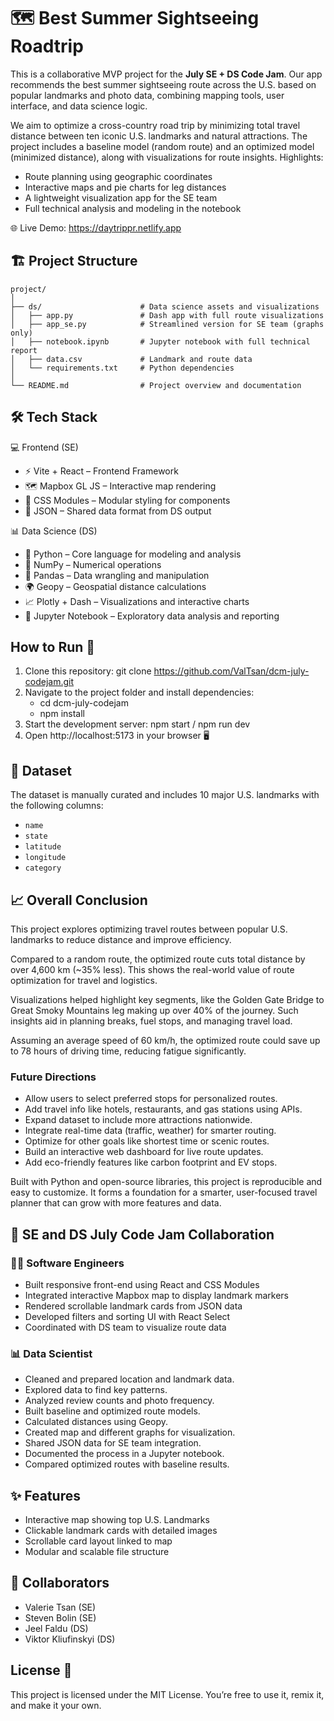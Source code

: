 # 🗺️ Best Summer Sightseeing Roadtrip

This is a collaborative MVP project for the **July SE + DS Code Jam**. Our app recommends the best summer sightseeing route across the U.S. based on popular landmarks and photo data, combining mapping tools, user interface, and data science logic. 

We aim to optimize a cross-country road trip by minimizing total travel distance between ten iconic U.S. landmarks and natural attractions. The project includes a baseline model (random route) and an optimized model (minimized distance), along with visualizations for route insights.
Highlights:
- Route planning using geographic coordinates
- Interactive maps and pie charts for leg distances
- A lightweight visualization app for the SE team
- Full technical analysis and modeling in the notebook

🌐 Live Demo: https://daytrippr.netlify.app 

## 🏗️ Project Structure

```
project/
│
├── ds/                      # Data science assets and visualizations
│   ├── app.py               # Dash app with full route visualizations
│   ├── app_se.py            # Streamlined version for SE team (graphs only)
│   ├── notebook.ipynb       # Jupyter notebook with full technical report
│   ├── data.csv             # Landmark and route data
│   └── requirements.txt     # Python dependencies
│
└── README.md                # Project overview and documentation
```

## 🛠️ Tech Stack
💻 Frontend (SE)
- ⚡️ Vite + React – Frontend Framework
- 🗺️ Mapbox GL JS – Interactive map rendering
- 🎨 CSS Modules – Modular styling for components
- 📂 JSON – Shared data format from DS output

📊 Data Science (DS)
- 🐍 Python – Core language for modeling and analysis
- 🧮 NumPy – Numerical operations
- 🐼 Pandas – Data wrangling and manipulation
- 🌍 Geopy – Geospatial distance calculations
- 📈 Plotly + Dash – Visualizations and interactive charts
- 📓 Jupyter Notebook – Exploratory data analysis and reporting

## How to Run 🚀

1. Clone this repository: git clone https://github.com/ValTsan/dcm-july-codejam.git
2. Navigate to the project folder and install dependencies: 
   - cd dcm-july-codejam
   - npm install
3. Start the development server: npm start / npm run dev 
4. Open http://localhost:5173 in your browser 🖥️

## 📍 Dataset
The dataset is manually curated and includes 10 major U.S. landmarks with the following columns:
- `name`
- `state`
- `latitude`
- `longitude`
- `category`

## 📈 Overall Conclusion
This project explores optimizing travel routes between popular U.S. landmarks to reduce distance and improve efficiency.

Compared to a random route, the optimized route cuts total distance by over 4,600 km (~35% less). This shows the real-world value of route optimization for travel and logistics.

Visualizations helped highlight key segments, like the Golden Gate Bridge to Great Smoky Mountains leg making up over 40% of the journey. Such insights aid in planning breaks, fuel stops, and managing travel load.

Assuming an average speed of 60 km/h, the optimized route could save up to 78 hours of driving time, reducing fatigue significantly.

### Future Directions
- Allow users to select preferred stops for personalized routes.
- Add travel info like hotels, restaurants, and gas stations using APIs.
- Expand dataset to include more attractions nationwide.
- Integrate real-time data (traffic, weather) for smarter routing.
- Optimize for other goals like shortest time or scenic routes.
- Build an interactive web dashboard for live route updates.
- Add eco-friendly features like carbon footprint and EV stops.

Built with Python and open-source libraries, this project is reproducible and easy to customize. It forms a foundation for a smarter, user-focused travel planner that can grow with more features and data.

## 🤝 SE and DS July Code Jam Collaboration 

### 👩‍💻 Software Engineers 
-  Built responsive front-end using React and CSS Modules 
-  Integrated interactive Mapbox map to display landmark markers  
-  Rendered scrollable landmark cards from JSON data
-  Developed filters and sorting UI with React Select
-  Coordinated with DS team to visualize route data

### 📊 Data Scientist
- Cleaned and prepared location and landmark data.
- Explored data to find key patterns.
- Analyzed review counts and photo frequency.
- Built baseline and optimized route models.
- Calculated distances using Geopy.
- Created map and different graphs for visualization.
- Shared JSON data for SE team integration.
- Documented the process in a Jupyter notebook.
- Compared optimized routes with baseline results.

## ✨ Features
- Interactive map showing top U.S. Landmarks
- Clickable landmark cards with detailed images 
- Scrollable card layout linked to map
- Modular and scalable file structure

## 👥 Collaborators
- Valerie Tsan (SE)
- Steven Bolin (SE)
- Jeel Faldu (DS)
- Viktor Kliufinskyi (DS)
  
## License 📄
This project is licensed under the MIT License.
You’re free to use it, remix it, and make it your own.

